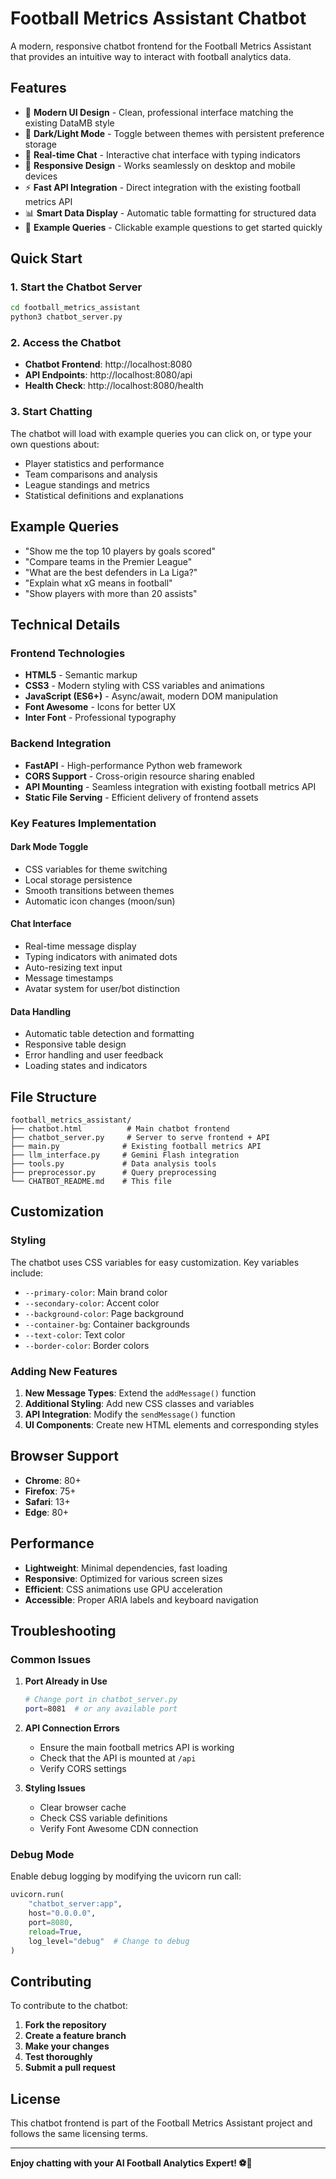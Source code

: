 # Football Metrics Assistant Chatbot

A modern, responsive chatbot frontend for the Football Metrics Assistant that provides an intuitive way to interact with football analytics data.

## Features

- 🎨 **Modern UI Design** - Clean, professional interface matching the existing DataMB style
- 🌙 **Dark/Light Mode** - Toggle between themes with persistent preference storage
- 💬 **Real-time Chat** - Interactive chat interface with typing indicators
- 📱 **Responsive Design** - Works seamlessly on desktop and mobile devices
- ⚡ **Fast API Integration** - Direct integration with the existing football metrics API
- 📊 **Smart Data Display** - Automatic table formatting for structured data
- 🎯 **Example Queries** - Clickable example questions to get started quickly

## Quick Start

### 1. Start the Chatbot Server

```bash
cd football_metrics_assistant
python3 chatbot_server.py
```

### 2. Access the Chatbot

- **Chatbot Frontend**: http://localhost:8080
- **API Endpoints**: http://localhost:8080/api
- **Health Check**: http://localhost:8080/health

### 3. Start Chatting

The chatbot will load with example queries you can click on, or type your own questions about:
- Player statistics and performance
- Team comparisons and analysis
- League standings and metrics
- Statistical definitions and explanations

## Example Queries

- "Show me the top 10 players by goals scored"
- "Compare teams in the Premier League"
- "What are the best defenders in La Liga?"
- "Explain what xG means in football"
- "Show players with more than 20 assists"

## Technical Details

### Frontend Technologies
- **HTML5** - Semantic markup
- **CSS3** - Modern styling with CSS variables and animations
- **JavaScript (ES6+)** - Async/await, modern DOM manipulation
- **Font Awesome** - Icons for better UX
- **Inter Font** - Professional typography

### Backend Integration
- **FastAPI** - High-performance Python web framework
- **CORS Support** - Cross-origin resource sharing enabled
- **API Mounting** - Seamless integration with existing football metrics API
- **Static File Serving** - Efficient delivery of frontend assets

### Key Features Implementation

#### Dark Mode Toggle
- CSS variables for theme switching
- Local storage persistence
- Smooth transitions between themes
- Automatic icon changes (moon/sun)

#### Chat Interface
- Real-time message display
- Typing indicators with animated dots
- Auto-resizing text input
- Message timestamps
- Avatar system for user/bot distinction

#### Data Handling
- Automatic table detection and formatting
- Responsive table design
- Error handling and user feedback
- Loading states and indicators

## File Structure

```
football_metrics_assistant/
├── chatbot.html          # Main chatbot frontend
├── chatbot_server.py     # Server to serve frontend + API
├── main.py              # Existing football metrics API
├── llm_interface.py     # Gemini Flash integration
├── tools.py             # Data analysis tools
├── preprocessor.py      # Query preprocessing
└── CHATBOT_README.md    # This file
```

## Customization

### Styling
The chatbot uses CSS variables for easy customization. Key variables include:
- `--primary-color`: Main brand color
- `--secondary-color`: Accent color
- `--background-color`: Page background
- `--container-bg`: Container backgrounds
- `--text-color`: Text color
- `--border-color`: Border colors

### Adding New Features
1. **New Message Types**: Extend the `addMessage()` function
2. **Additional Styling**: Add new CSS classes and variables
3. **API Integration**: Modify the `sendMessage()` function
4. **UI Components**: Create new HTML elements and corresponding styles

## Browser Support

- **Chrome**: 80+
- **Firefox**: 75+
- **Safari**: 13+
- **Edge**: 80+

## Performance

- **Lightweight**: Minimal dependencies, fast loading
- **Responsive**: Optimized for various screen sizes
- **Efficient**: CSS animations use GPU acceleration
- **Accessible**: Proper ARIA labels and keyboard navigation

## Troubleshooting

### Common Issues

1. **Port Already in Use**
   ```bash
   # Change port in chatbot_server.py
   port=8081  # or any available port
   ```

2. **API Connection Errors**
   - Ensure the main football metrics API is working
   - Check that the API is mounted at `/api`
   - Verify CORS settings

3. **Styling Issues**
   - Clear browser cache
   - Check CSS variable definitions
   - Verify Font Awesome CDN connection

### Debug Mode
Enable debug logging by modifying the uvicorn run call:
```python
uvicorn.run(
    "chatbot_server:app",
    host="0.0.0.0",
    port=8080,
    reload=True,
    log_level="debug"  # Change to debug
)
```

## Contributing

To contribute to the chatbot:

1. **Fork the repository**
2. **Create a feature branch**
3. **Make your changes**
4. **Test thoroughly**
5. **Submit a pull request**

## License

This chatbot frontend is part of the Football Metrics Assistant project and follows the same licensing terms.

---

**Enjoy chatting with your AI Football Analytics Expert! ⚽🤖** 
